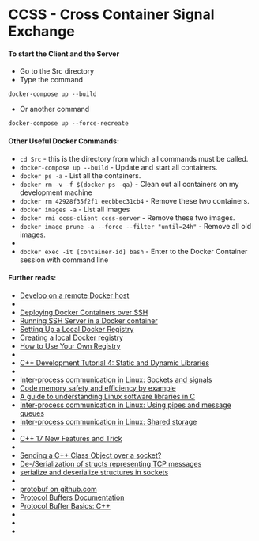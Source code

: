 # CCSS - Cross Container Signal Exchange

#### To start the Client and the Server
- Go to the Src directory
- Type the command 
```
docker-compose up --build
```
- Or another command 
```
docker-compose up --force-recreate
```


#### Other Useful Docker Commands:
- ```cd Src``` - this is the directory from which all commands must be called.
- ```docker-compose up --build``` - Update and start all containers.
- ```docker ps -a``` - List all the containers.
- ```docker rm -v -f $(docker ps -qa)``` - Clean out all containers on my development machine
- ```docker rm 42928f35f2f1 eecbbec31cb4``` - Remove these two containers.
- ```docker images -a``` - List all images
- ```docker rmi ccss-client ccss-server``` - Remove these two images.
- ```docker image prune -a --force --filter "until=24h"``` - Remove all old images.
- 
- ```docker exec -it [container-id] bash``` - Enter to the Docker Container session with command line


#### Further reads:
- [Develop on a remote Docker host](https://code.visualstudio.com/remote/advancedcontainers/develop-remote-host)
- []()
- [Deploying Docker Containers over SSH](https://brunoscheufler.com/blog/2022-06-05-deploying-docker-containers-over-ssh)
- [Running SSH Server in a Docker container](https://satvikakolisetty.medium.com/running-ssh-server-in-a-docker-container-55eb2a3add35)
- [Setting Up a Local Docker Registry](https://www.allisonthackston.com/articles/local-docker-registry.html)
- [Creating a local Docker registry](https://kubeops.net/blog/creating-a-local-docker-registry)
- [How to Use Your Own Registry](https://www.docker.com/blog/how-to-use-your-own-registry-2/)
- []()
- [C++ Development Tutorial 4: Static and Dynamic Libraries](https://domiyanyue.medium.com/c-development-tutorial-4-static-and-dynamic-libraries-7b537656163e)
- []()
- [Inter-process communication in Linux: Sockets and signals](https://opensource.com/article/19/4/interprocess-communication-linux-networking)
- [Code memory safety and efficiency by example](https://opensource.com/article/21/8/memory-programming-c)
- [A guide to understanding Linux software libraries in C](https://opensource.com/article/21/2/linux-software-libraries)
- [Inter-process communication in Linux: Using pipes and message queues](https://opensource.com/article/19/4/interprocess-communication-linux-channels)
- [Inter-process communication in Linux: Shared storage](https://opensource.com/article/19/4/interprocess-communication-linux-storage)
- []()
- [C++ 17 New Features and Trick](https://www.codeproject.com/Articles/5262072/Cplusplus-17-New-Features-and-Trick)
- []()
- [Sending a C++ Class Object over a socket?](https://ubuntuforums.org/showthread.php?t=687947)
- [De-/Serialization of structs representing TCP messages](https://codereview.stackexchange.com/questions/260597/de-serialization-of-structs-representing-tcp-messages)
- [serialize and deserialize structures in sockets](https://stackoverflow.com/questions/14392715/serialize-and-deserialize-structures-in-sockets)
- []()
- [protobuf on github.com](https://github.com/protocolbuffers/protobuf)
- [Protocol Buffers Documentation](https://protobuf.dev/)
- [Protocol Buffer Basics: C++](https://protobuf.dev/getting-started/cpptutorial/)
- []()
- []()
- []()
